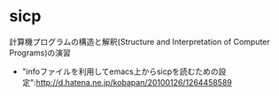 # sicp
計算機プログラムの構造と解釈(Structure and Interpretation of Computer Programs)の演習

* "infoファイルを利用してemacs上からsicpを読むための設定":http://d.hatena.ne.jp/kobapan/20100126/1264458589
